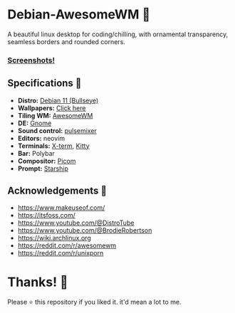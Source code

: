 
# Debian-AwesomeWM 💖
A beautiful linux desktop for coding/chilling, with ornamental transparency, seamless borders and rounded corners.
</br>
### [Screenshots!](https://imgur.com/a/bAXE4eJ)
## Specifications 🌸
- **Distro:** [Debian 11 (Bullseye)](https://wiki.debian.org/DebianBullseye)
- **Wallpapers:** [Click here](https://github.com/spirizeon/backdrop)
- **Tiling WM:** [AwesomeWM](https://awesomewm.org/)
- **DE:** [Gnome](https://www.gnome.org/)
- **Sound control:** [pulsemixer](https://github.com/GeorgeFilipkin/pulsemixer)
- **Editors:** neovim
- **Terminals:** [X-term](https://invisible-island.net/xterm/), [Kitty](https://github.com/kovidgoyal/kitty)
- **Bar:** Polybar
- **Compositor:** [Picom](https://github.com/yshui/picom)
- **Prompt:** [Starship](https://starship.rs/)

## Acknowledgements 🎴
- https://www.makeuseof.com/
- https://itsfoss.com/
- https://www.youtube.com/@DistroTube
- https://www.youtube.com/@BrodieRobertson
- https://wiki.archlinux.org
- https://reddit.com/r/awesomewm
- https://reddit.com/r/unixporn


# Thanks! 💐
Please ⭐ this repository if you liked it. it'd mean a lot to me.


